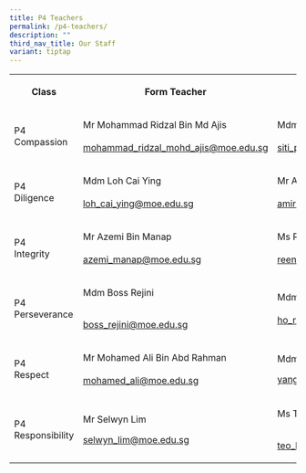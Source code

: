 ```yaml
---
title: P4 Teachers
permalink: /p4-teachers/
description: ""
third_nav_title: Our Staff
variant: tiptap
---
```

<table style="minWidth: 75px">
<colgroup>
<col>
<col>
<col>
</colgroup>
<tbody>
<tr>
<th rowspan="1" colspan="1">
<p><strong>Class</strong>
</p>
</th>
<th rowspan="1" colspan="1">
<p><strong>Form Teacher</strong>
</p>
</th>
<th rowspan="1" colspan="1">
<p><strong>Form Teacher</strong>
</p>
</th>
</tr>
<tr>
<td rowspan="1" colspan="1">
<p>P4
<br>Compassion</p>
</td>
<td rowspan="1" colspan="1">
<p>Mr Mohammad Ridzal Bin Md Ajis
<br>
<br><a href="mailto:mohammad_ridzal_mohd_ajis@moe.edu.sg" rel="noopener noreferrer nofollow" target="_blank">mohammad_ridzal_mohd_ajis@moe.edu.sg</a>
</p>
</td>
<td rowspan="1" colspan="1">
<p>Mdm Siti Patimah Bte Abd Razak
<br>
<br><a href="mailto:siti_patimah@moe.edu.sg" rel="noopener noreferrer nofollow" target="_blank">siti_patimah@moe.edu.sg</a>
</p>
</td>
</tr>
<tr>
<td rowspan="1" colspan="1">
<p>P4
<br>Diligence</p>
</td>
<td rowspan="1" colspan="1">
<p>Mdm Loh Cai Ying
<br>
<br><a href="mailto:loh_cai_ying@moe.edu.sg" rel="noopener noreferrer nofollow" target="_blank">loh_cai_ying@moe.edu.sg</a>
</p>
</td>
<td rowspan="1" colspan="1">
<p>Mr Amirul Hakim Bin Zailanee
<br>
<br><a href="mailto:amirul_hakim_zailanee@moe.edu.sg" rel="noopener noreferrer nofollow" target="_blank">amirul_hakim_zailanee@moe.edu.sg</a>
</p>
</td>
</tr>
<tr>
<td rowspan="1" colspan="1">
<p>P4
<br>Integrity</p>
</td>
<td rowspan="1" colspan="1">
<p>Mr Azemi Bin Manap
<br>
<br><a href="mailto:azemi_manap@moe.edu.sg" rel="noopener noreferrer nofollow" target="_blank">azemi_manap@moe.edu.sg</a>
</p>
</td>
<td rowspan="1" colspan="1">
<p>Ms Reena Shukla d/o Prempal Shukal
<br>
<br><a href="mailto:reena_shukla_prempal_shukal@moe.edu.sg" rel="noopener noreferrer nofollow" target="_blank">reena_shukla_prempal_shukal@moe.edu.sg</a>
</p>
</td>
</tr>
<tr>
<td rowspan="1" colspan="1">
<p>P4
<br>Perseverance</p>
</td>
<td rowspan="1" colspan="1">
<p>Mdm Boss Rejini</p>
<p>
<br><a href="mailto:boss_rejini@moe.edu.sg" rel="noopener noreferrer nofollow" target="_blank">boss_rejini@moe.edu.sg</a>
</p>
</td>
<td rowspan="1" colspan="1">
<p>Mdm Ho Ruo Lin Doreen
<br>
<br><a href="mailto:ho_ruo_lin_doreen@moe.edu.sg" rel="noopener noreferrer nofollow" target="_blank">ho_ruo_lin_doreen@moe.edu.sg</a>
</p>
</td>
</tr>
<tr>
<td rowspan="1" colspan="1">
<p>P4
<br>Respect</p>
</td>
<td rowspan="1" colspan="1">
<p>Mr Mohamed Ali Bin Abd Rahman
<br>
<br><a href="mailto:mohamed_ali@moe.edu.sg" rel="noopener noreferrer nofollow" target="_blank">mohamed_ali@moe.edu.sg</a>
</p>
</td>
<td rowspan="1" colspan="1">
<p>Mdm Yang Shiya</p>
<p></p>
<p><a href="mailto:yang_shiya@moe.edu.sg" rel="noopener noreferrer nofollow" target="_blank">yang_shiya@moe.edu.sg</a>
</p>
</td>
</tr>
<tr>
<td rowspan="1" colspan="1">
<p>P4
<br>Responsibility</p>
</td>
<td rowspan="1" colspan="1">
<p>Mr Selwyn Lim</p>
<p></p>
<p><a href="mailto:selwyn_lim@moe.edu.sg" rel="noopener noreferrer nofollow" target="_blank">selwyn_lim@moe.edu.sg</a>
</p>
</td>
<td rowspan="1" colspan="1">
<p>Ms Teo Kai Ling</p>
<p>
<br><a href="mailto:teo_kai_ling@moe.edu.sg" rel="noopener noreferrer nofollow" target="_blank">teo_kai_ling@moe.edu.sg</a>
</p>
</td>
</tr>
</tbody>
</table>
<p></p>